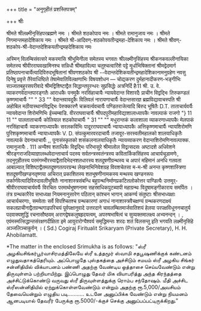 +++
title = "अनुगृहीतं प्रशस्तिपत्रम्"

+++
श्रीः 
 
श्रीमते श्रीलक्ष्मीनृसिंहपरब्रह्मणे नमः । 
श्रीमते शठकोपाय नमः । 
श्रीमते रामानुजाय नमः । 
श्रीमते निगमान्तमहादेशिकाय नमः । 
श्रीमते श्री-आदिवण्-शठकोपयतीन्द्रमहा-देशिकाय नमः । 
श्रीमते श्रीवण्-शठकोप-श्री-वेदान्तदेशिकयतीन्द्रमहदेशिकाय नमः 

अस्मिन् विलम्बिसंवत्सरे मकरमासि श्रीभूमिनीला समेतस्य भगवतः श्रीलक्ष्मीनृसिंहस्य श्रीकनकवल्लीनायिका समेतस्य श्रीवीरराघवखामिनश्च सन्निधौ श्रीमहाविल्या चतुश्चत्वारिंशे पट्टे मूर्धाभिषिक्तानां श्रीमद्वेदमार्ग प्रतिष्ठापनाचार्येत्यादिविरुदभूषितानां श्रीवणशठकोप श्री --वेदान्तदेशिकयतीन्द्रमहादेशिकानामनुग्रहेण नवसु दिनेषु प्रवृत्ते तैरेवाधिष्ठिते तेषामेवातिविलक्षणाभिः विषयशोधन — चोद्यकरण दुर्महानादीकरण-भङ्गीभिः सञ्जातबहुरसपरीवादे श्रीमद्विशिष्टाद्वैत सिद्धान्तपुरन्धरः सुप्रसिद्धेः अत्रनिर्दि हैः11 
श्री. उ. वे. व्याकरणवेदान्तपारङ्गतैः आराधकैः पनमुकै नरसिंहाचायैः 
न्यायवेदान्त विशारदैः प्राचीन विद्वद्भिः तिरुकण्डलं कृष्णमाचार्यैः 
"" 
" 
33 
"" 
वेदान्तवावदूकैः विलिवलं नारायणाचार्यैः 
वेदान्तसारज्ञ ब्रह्मविद्यावाचस्पति श्री अहोबिल
मठीयास्थानविद्वद्भिः पेरुक्कारणै चक्रवर्त्यवचार्यैः 
पण्डितराजेत्यादि बिरुद भूषितैः D.T. ताताचार्यवर्यैः 
न्यायवेदान्त शिरोमणिभिः ईच्चम्बाडि. वीरराघवाचार्यैः 
श्रीपदपुरीमहाविद्याशालाध्यापकैः नावल्पाकं राजगो
"} 
11 
11 
"" 
पालताताचार्यैः 
कोलियाल शठकोपाचार्यैः 
" 
31 
"" 
"" 
मधुरान्तकं कलाशाला व्याकरणाध्यापकैः 
मेलपाकं नरसिंहाचार्यैः 
व्याकरणाध्यापकैः सरलकविभिः पादूरराघवाचार्यैः 
न्यायाध्यापकैः अत्तिकृष्णमाचार्यैः 
न्यायशिरोमणि पुरिशकृष्णमाचार्यैः 
न्यायाध्यापकैः V. D. संपत्कुमारवरदाचार्यैः 
तजावूर-सरस्वतीमहालको शालयाधिकृतैः नावल्पार्क 
देवनाथाचार्यैः 
,, पूनासंस्कृतको शसंकलनालयाधिकृतैः न्यायव्याकरण
वेदान्तशिरोमणिनावल्पाक्क. रामानुजायैः . 
111 
अन्यैश्व शताधिकैः विद्वद्भिः परिभासुरे श्रीमालोल विद्वत्सदसः अष्टादशे अधिवेशने श्रीरङ्गराजदिव्याज्ञालब्धवेदान्ताचार्य पदस्य सर्वतन्त्रस्वतंन्त्रस्य कवितार्किकसिंहस्य आचार्यचूडामणेः, तदनुगृहीतस्य परमंगम्भीरस्याद्वैतादिभेदनशतधारस्य शतदूषणीग्रन्थस्य च अपारं महिमानं अनधि गतवता आबाल्यात् विशिष्टाद्वैतमतदूषणतत्परग्रन्थ लेखनाभिनिवेशग्रह विवशचेतसा म-म-श्री अनन्त कृष्णशास्त्रिणा शतदूषणीखण्डनतृष्णया अचिरात् प्रकाशितस्य शतभूषणीनामकस्य मन्थस्य खण्डनरूपः तर्कार्णवेत्यादिविरुदावलीभूषितैः नानाशास्त्रसंबन्धि बहुग्रन्थनिर्माणप्रकटितलोकोत्तर पाण्डित्यैः उत्तमूर्-श्रीवीरराघवाचार्यवर्यैः विरचितः परमार्थभूषणनामा सहस्राधिकपुटब्यापी महाग्रन्थः विदुषामङ्गीकाराय समर्पितः । 
तंत्र ग्रन्थकारैरेव सभाध्यक्ष नियमनानुसारेण पठितान् कांश्चन भागान् आकर्ण्य संतुष्टाः श्रीसभाध्यक्षाः आचार्यचरणाः, समवेताः सर्वे विपश्चितश्च ग्रन्थकारणां अगाधं नानाशास्त्रवैचक्षण्यं ग्रन्थकरणदाक्ष्यं सकलप्राचीनाद्वैतग्रन्थगाढपरिचयं पूर्वपक्षानुवादे उत्तरदाने चावलम्बितमार्जवातिशयं हेलया परपक्षविधूननचातुर्य पदवाक्यशुद्धिं रचनासौष्ठवम् अरागद्वेषकलुषहृदयत्वम्, अपरुषभाषित्वं च सुव्यक्तमालक्ष्य अभ्यनन्दन् । 
, 
एवंमस्मत्सिद्धान्तसंरक्षणदीक्षिता इमे आयुरारोग्यैश्वर्य समृद्धिमन्तः शरदः शतं विलसन्तु इति भगवति लक्ष्मीनृसिंहे अञ्जलिञ्चाकुर्वन् । 
( Sd.) Cogiraj Firitualit 
Srikaryam (Private Secretary), 
H. H. Ahobilamatt. 

*The matter in the enclosed Srimukha is as follows:
"ஸ்ரீ அழகியசிங்கர்பூர்வாசிரமத்திலேயே ஸ்ரீ உத்தமூர் ஸ்வாமி சதபூஷணிக்குக் கண்டனம் எழுதுவதாகத்தெரியும். அப்பொழுதே புஸ்தகத்தை அச்சிடும் சமயம் ஸ்ரீ அழகிய சிங்கர் சன்னிதியில் விக்யாபனம் பண்ணி அதற்கு வேண்டிய ஒத்தாசை செய்யவேண்டும் என்று திருவுள்ளம் பற்றியாயிற்று. இப்பொழுது தேவர் மிக வியாபரித்து அந்த கிரந்தத்தை அச்சிட்டுக்கொண்டு வருவது ஸ்ரீ திருவுள்ளத்துக்கு ரொம்ப சந்தோஷம். மீதி அச்சிட ஸ்ரீஸன்னிதியில் ஏற்றுக்கொள்ளவேண்டும் என்றும் அதற்கு ரூ.5,000/அவசியம் தேவையென்றும் எழுதிய படி........... 
உடனே அனுப்பிக்க வேண்டும் என்று நியமனம் ஆனபடியால் தேவரீர் பேருக்கு ரூ.5000/-க்குச் செக்கு அனுப்பப்பட்டிருக்கிறது." 
